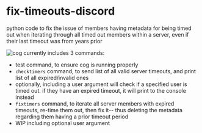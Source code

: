 # fix-timeouts-discord
python code to fix the issue of members having metadata for being timed out when iterating through all timed out members within a server, even if their last timeout was from years prior
 
![cog currently includes 3 commands:](https://cdn.discordapp.com/attachments/1225711271761149972/1238396753447878767/image.png?ex=663f225a&is=663dd0da&hm=58814391f5fba6da6cecbbae1e8e2ed63ba47122a6f29cd4650ce87d7a3cecb5&)
- test command, to ensure cog is running properly
- `checktimers` command, to send list of all valid server timeouts, and print list of all expired/invalid ones
 - optionally, including a user argument will check if a specified user is timed out. if they have an expired timeout, it will print to the console instead
- `fixtimers` command, to iterate all server members with expired timeouts, re-time them out, then fix it-- thus deleting the metadata regarding them having a prior timeout period
 - WIP including optional user argument